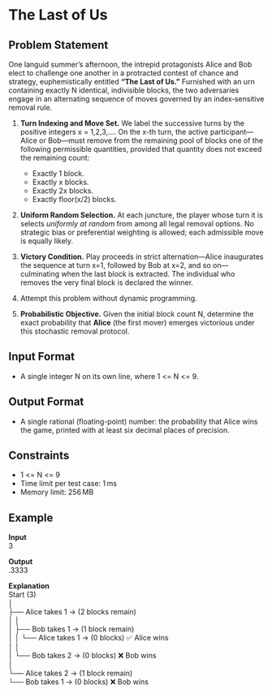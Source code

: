 
# The Last of Us

## Problem Statement

One languid summer’s afternoon, the intrepid protagonists Alice and Bob elect to challenge one another in a protracted contest of chance and strategy, euphemistically entitled **“The Last of Us.”** Furnished with an urn containing exactly N identical, indivisible blocks, the two adversaries engage in an alternating sequence of moves governed by an index‑sensitive removal rule.

1. **Turn Indexing and Move Set.**  We label the successive turns by the positive integers x = 1,2,3,....  On the x-th turn, the active participant—Alice or Bob—must remove from the remaining pool of blocks one of the following permissible quantities, provided that quantity does not exceed the remaining count:
   - Exactly 1 block.
   - Exactly x blocks.
   - Exactly 2x blocks.
   - Exactly floor(x/2) blocks.

2. **Uniform Random Selection.**  At each juncture, the player whose turn it is selects *uniformly at random* from among all legal removal options. No strategic bias or preferential weighting is allowed; each admissible move is equally likely.

3. **Victory Condition.**  Play proceeds in strict alternation—Alice inaugurates the sequence at turn x=1, followed by Bob at x=2, and so on—culminating when the last block is extracted. The individual who removes the very final block is declared the winner.

4. Attempt this problem without dynamic programming.

5. **Probabilistic Objective.**  Given the initial block count N, determine the exact probability that **Alice** (the first mover) emerges victorious under this stochastic removal protocol.

## Input Format

- A single integer N on its own line, where 1 <= N <= 9.

## Output Format

- A single rational (floating-point) number: the probability that Alice wins the game, printed with at least six decimal places of precision.

## Constraints

- 1 <= N <= 9
- Time limit per test case: 1 ms
- Memory limit: 256 MB

## Example

**Input**  
3

**Output**  
.3333

**Explanation**  
Start (3)  
│  
├── Alice takes 1 → (2 blocks remain)  
│   │  
│   ├── Bob takes 1 → (1 block remain)  
│   │   └── Alice takes 1 → (0 blocks) ✅ Alice wins  
│   │  
│   └── Bob takes 2 → (0 blocks) ❌ Bob wins  
│  
└── Alice takes 2 → (1 block remain)  
    └── Bob takes 1 → (0 blocks) ❌ Bob wins
